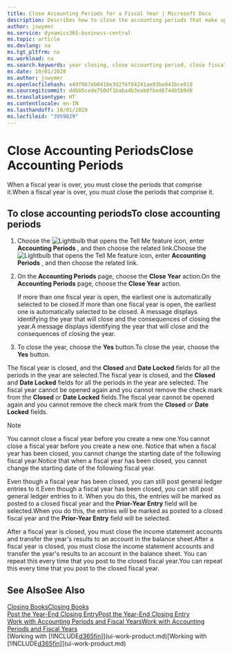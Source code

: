 ```yaml
---
title: Close Accounting Periods for a Fiscal Year | Microsoft Docs
description: Describes how to close the accounting periods that make up the fiscal year.
author: jswymer
ms.service: dynamics365-business-central
ms.topic: article
ms.devlang: na
ms.tgt_pltfrm: na
ms.workload: na
ms.search.keywords: year closing, close accounting period, close fiscal year, bank account detailed trial balance
ms.date: 10/01/2020
ms.author: jswymer
ms.openlocfilehash: e49f067eb0410e3d2f6f84241ae83be041bce918
ms.sourcegitcommit: ddbb5cede750df1baba4b3eab8fbed6744b5b9d6
ms.translationtype: HT
ms.contentlocale: en-IN
ms.lasthandoff: 10/01/2020
ms.locfileid: "3959829"
---
```

# <a name="close-accounting-periods"></a><span data-ttu-id="a2624-103">Close Accounting Periods</span><span class="sxs-lookup"><span data-stu-id="a2624-103">Close Accounting Periods</span></span>
<span data-ttu-id="a2624-104">When a fiscal year is over, you must close the periods that comprise it.</span><span class="sxs-lookup"><span data-stu-id="a2624-104">When a fiscal year is over, you must close the periods that comprise it.</span></span>

## <a name="to-close-accounting-periods"></a><span data-ttu-id="a2624-105">To close accounting periods</span><span class="sxs-lookup"><span data-stu-id="a2624-105">To close accounting periods</span></span>
1. <span data-ttu-id="a2624-106">Choose the ![Lightbulb that opens the Tell Me feature](media/ui-search/search_small.png "Tell me what you want to do") icon, enter **Accounting Periods** , and then choose the related link.</span><span class="sxs-lookup"><span data-stu-id="a2624-106">Choose the ![Lightbulb that opens the Tell Me feature](media/ui-search/search_small.png "Tell me what you want to do") icon, enter **Accounting Periods** , and then choose the related link.</span></span>
2. <span data-ttu-id="a2624-107">On the **Accounting Periods** page, choose the **Close Year** action.</span><span class="sxs-lookup"><span data-stu-id="a2624-107">On the **Accounting Periods** page, choose the **Close Year** action.</span></span>

    <span data-ttu-id="a2624-108">If more than one fiscal year is open, the earliest one is automatically selected to be closed.</span><span class="sxs-lookup"><span data-stu-id="a2624-108">If more than one fiscal year is open, the earliest one is automatically selected to be closed.</span></span> <span data-ttu-id="a2624-109">A message displays identifying the year that will close and the consequences of closing the year.</span><span class="sxs-lookup"><span data-stu-id="a2624-109">A message displays identifying the year that will close and the consequences of closing the year.</span></span>
3. <span data-ttu-id="a2624-110">To close the year, choose the **Yes** button.</span><span class="sxs-lookup"><span data-stu-id="a2624-110">To close the year, choose the **Yes** button.</span></span>

<span data-ttu-id="a2624-111">The fiscal year is closed, and the **Closed** and **Date Locked** fields for all the periods in the year are selected.</span><span class="sxs-lookup"><span data-stu-id="a2624-111">The fiscal year is closed, and the **Closed** and **Date Locked** fields for all the periods in the year are selected.</span></span> <span data-ttu-id="a2624-112">The fiscal year cannot be opened again and you cannot remove the check mark from the **Closed** or **Date Locked** fields.</span><span class="sxs-lookup"><span data-stu-id="a2624-112">The fiscal year cannot be opened again and you cannot remove the check mark from the **Closed** or **Date Locked** fields.</span></span>

> [!NOTE]  
>   <span data-ttu-id="a2624-113">You cannot close a fiscal year before you create a new one.</span><span class="sxs-lookup"><span data-stu-id="a2624-113">You cannot close a fiscal year before you create a new one.</span></span> <span data-ttu-id="a2624-114">Notice that when a fiscal year has been closed, you cannot change the starting date of the following fiscal year.</span><span class="sxs-lookup"><span data-stu-id="a2624-114">Notice that when a fiscal year has been closed, you cannot change the starting date of the following fiscal year.</span></span>

<span data-ttu-id="a2624-115">Even though a fiscal year has been closed, you can still post general ledger entries to it.</span><span class="sxs-lookup"><span data-stu-id="a2624-115">Even though a fiscal year has been closed, you can still post general ledger entries to it.</span></span> <span data-ttu-id="a2624-116">When you do this, the entries will be marked as posted to a closed fiscal year and the **Prior-Year Entry** field will be selected.</span><span class="sxs-lookup"><span data-stu-id="a2624-116">When you do this, the entries will be marked as posted to a closed fiscal year and the **Prior-Year Entry** field will be selected.</span></span>

<span data-ttu-id="a2624-117">After a fiscal year is closed, you must close the income statement accounts and transfer the year's results to an account in the balance sheet.</span><span class="sxs-lookup"><span data-stu-id="a2624-117">After a fiscal year is closed, you must close the income statement accounts and transfer the year's results to an account in the balance sheet.</span></span> <span data-ttu-id="a2624-118">You can repeat this every time that you post to the closed fiscal year.</span><span class="sxs-lookup"><span data-stu-id="a2624-118">You can repeat this every time that you post to the closed fiscal year.</span></span>

## <a name="see-also"></a><span data-ttu-id="a2624-119">See Also</span><span class="sxs-lookup"><span data-stu-id="a2624-119">See Also</span></span>

[<span data-ttu-id="a2624-120">Closing Books</span><span class="sxs-lookup"><span data-stu-id="a2624-120">Closing Books</span></span>](year-close-books.md)  
[<span data-ttu-id="a2624-121">Post the Year-End Closing Entry</span><span class="sxs-lookup"><span data-stu-id="a2624-121">Post the Year-End Closing Entry</span></span>](year-how-post-year-end-close-entry.md)  
[<span data-ttu-id="a2624-122">Work with Accounting Periods and Fiscal Years</span><span class="sxs-lookup"><span data-stu-id="a2624-122">Work with Accounting Periods and Fiscal Years</span></span>](finance-accounting-periods-and-fiscal-years.md)  
<span data-ttu-id="a2624-123">[Working with [!INCLUDE[d365fin](includes/d365fin_md.md)]](ui-work-product.md)</span><span class="sxs-lookup"><span data-stu-id="a2624-123">[Working with [!INCLUDE[d365fin](includes/d365fin_md.md)]](ui-work-product.md)</span></span>
